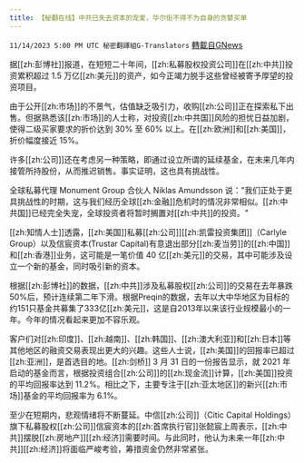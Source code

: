 ```yaml
---
title: 【秘翻在线】中共已失去资本的宠爱，华尔街不得不为自身的贪婪买单
---
```

`11/14/2023 5:00 PM UTC 秘密翻譯組G-Translators` [轉載自GNews](https://gnews.org/articles/1975939)





据[[zh:彭博社]]报道，在短短二十年间，[[zh:私募股权投资公司]]在[[zh:中共]]投资累积超过 1.5 万亿[[zh:美元]]的资产，如今正竭力脱手这些曾经被寄予厚望的投资项目。

由于公开[[zh:市场]]的不景气，估值缺乏吸引力，收购[[zh:公司]]正在探索私下出售。但据熟悉该[[zh:市场]]的人士称，对投资[[zh:中共国]]风险的担忧日益加剧，使得二级买家要求的折价达到 30% 至 60% 以上。在[[zh:欧洲]]和[[zh:美国]]，折价幅度接近 15%。

许多[[zh:公司]]还在考虑另一种策略，即通过设立所谓的延续基金，在未来几年内接管所持股份，从而推迟销售。事实证明，这也具有挑战性。

全球私募代理 Monument Group 合伙人 Niklas Amundsson 说："我们正处于更具挑战性的时期，这与我们经历全球[[zh:金融]]危机时的情况非常相似。[[zh:中共国]]已经完全失宠，全球投资者将暂时搁置对[[zh:中共]]的投资。"

[[zh:知情人士]]透露，[[zh:美国]]私募[[zh:公司]][[zh:凯雷投资集团]]（Carlyle Group）以及信宸资本(Trustar Capital)有意退出部分[[zh:麦当劳]]的[[zh:中国]]和[[zh:香港]]业务，这可能是一笔价值 40 亿[[zh:美元]]的交易，其中可能涉及设立一个新的基金，同时吸引新的资本。

根据[[zh:彭博社]]的数据，[[zh:中共]]涉及私募股权[[zh:公司]]的交易在去年暴跌50%后，预计连续第二年下滑。根据Preqin的数据，去年以大中华地区为目标的约151只基金共募集了333亿[[zh:美元]]，这是自2013年以来该行业规模最小的一年。今年的情况看起来更加不容乐观。

客户们对[[zh:印度]]、[[zh:越南]]、[[zh:韩国]]、[[zh:澳大利亚]]和[[zh:日本]]等其他地区的融资交易表现出更大的兴趣。这些人士说，[[zh:美国]]的回报率已超过[[zh:亚洲]]，是首选目的地。[[zh:剑桥]] 3 月 31 日的一份报告显示，就 2021 年启动的基金而言，根据投资组合[[zh:公司]]的[[zh:现金流]]计算，[[zh:美国]]投资的平均回报率达到 11.2%。相比之下，主要专注于[[zh:亚太地区]]的新兴[[zh:市场]]基金的平均回报率为 6.1%。

至少在短期内，悲观情绪将不断蔓延。中信[[zh:公司]]（Citic Capital Holdings）旗下私募股权[[zh:公司]]信宸资本的[[zh:首席执行官]]张懿宸上周表示，[[zh:中共]]摆脱[[zh:房地产]][[zh:经济]]需要时间。与此同时，他认为未来一年[[zh:中共]][[zh:经济]]将面临严峻考验，筹措资金仍然非常紧张。
